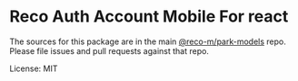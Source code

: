 Reco Auth Account Mobile For react
=======

The sources for this package are in the main [@reco-m/park-models](http://192.168.1.247/summary/framework%2FRECO8.Mobile.git) repo. Please file issues and pull requests against that repo.

License: MIT
